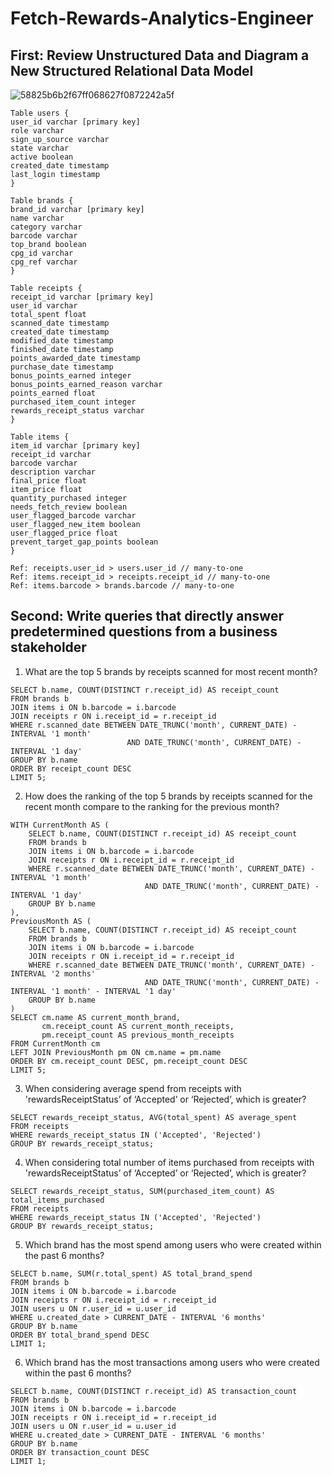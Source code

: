 # Fetch-Rewards-Analytics-Engineer

## First: Review Unstructured Data and Diagram a New Structured Relational Data Model

![58825b6b2f67ff068627f0872242a5f](https://github.com/haotianw4ng/Fetch-Rewards-Analytics-Engineer/assets/44035650/2959e0c0-7d72-43b1-8e77-f4f1a8724654)

```
Table users {
user_id varchar [primary key]
role varchar
sign_up_source varchar
state varchar
active boolean
created_date timestamp
last_login timestamp
}

Table brands {
brand_id varchar [primary key]
name varchar
category varchar
barcode varchar
top_brand boolean
cpg_id varchar
cpg_ref varchar
}

Table receipts {
receipt_id varchar [primary key]
user_id varchar
total_spent float
scanned_date timestamp
created_date timestamp
modified_date timestamp
finished_date timestamp
points_awarded_date timestamp
purchase_date timestamp
bonus_points_earned integer
bonus_points_earned_reason varchar
points_earned float
purchased_item_count integer
rewards_receipt_status varchar
}

Table items {
item_id varchar [primary key]
receipt_id varchar
barcode varchar
description varchar
final_price float
item_price float
quantity_purchased integer
needs_fetch_review boolean
user_flagged_barcode varchar
user_flagged_new_item boolean
user_flagged_price float
prevent_target_gap_points boolean
}

Ref: receipts.user_id > users.user_id // many-to-one
Ref: items.receipt_id > receipts.receipt_id // many-to-one
Ref: items.barcode > brands.barcode // many-to-one
```

## Second: Write queries that directly answer predetermined questions from a business stakeholder
1. What are the top 5 brands by receipts scanned for most recent month?
```
SELECT b.name, COUNT(DISTINCT r.receipt_id) AS receipt_count
FROM brands b
JOIN items i ON b.barcode = i.barcode
JOIN receipts r ON i.receipt_id = r.receipt_id
WHERE r.scanned_date BETWEEN DATE_TRUNC('month', CURRENT_DATE) - INTERVAL '1 month'
                          AND DATE_TRUNC('month', CURRENT_DATE) - INTERVAL '1 day'
GROUP BY b.name
ORDER BY receipt_count DESC
LIMIT 5;
```

2. How does the ranking of the top 5 brands by receipts scanned for the recent month compare to the ranking for the previous month?
```
WITH CurrentMonth AS (
    SELECT b.name, COUNT(DISTINCT r.receipt_id) AS receipt_count
    FROM brands b
    JOIN items i ON b.barcode = i.barcode
    JOIN receipts r ON i.receipt_id = r.receipt_id
    WHERE r.scanned_date BETWEEN DATE_TRUNC('month', CURRENT_DATE) - INTERVAL '1 month'
                              AND DATE_TRUNC('month', CURRENT_DATE) - INTERVAL '1 day'
    GROUP BY b.name
),
PreviousMonth AS (
    SELECT b.name, COUNT(DISTINCT r.receipt_id) AS receipt_count
    FROM brands b
    JOIN items i ON b.barcode = i.barcode
    JOIN receipts r ON i.receipt_id = r.receipt_id
    WHERE r.scanned_date BETWEEN DATE_TRUNC('month', CURRENT_DATE) - INTERVAL '2 months'
                              AND DATE_TRUNC('month', CURRENT_DATE) - INTERVAL '1 month' - INTERVAL '1 day'
    GROUP BY b.name
)
SELECT cm.name AS current_month_brand,
       cm.receipt_count AS current_month_receipts,
       pm.receipt_count AS previous_month_receipts
FROM CurrentMonth cm
LEFT JOIN PreviousMonth pm ON cm.name = pm.name
ORDER BY cm.receipt_count DESC, pm.receipt_count DESC
LIMIT 5;
```
3. When considering average spend from receipts with 'rewardsReceiptStatus’ of ‘Accepted’ or ‘Rejected’, which is greater?
```
SELECT rewards_receipt_status, AVG(total_spent) AS average_spent
FROM receipts
WHERE rewards_receipt_status IN ('Accepted', 'Rejected')
GROUP BY rewards_receipt_status;
```
4. When considering total number of items purchased from receipts with 'rewardsReceiptStatus’ of ‘Accepted’ or ‘Rejected’, which is greater?
```
SELECT rewards_receipt_status, SUM(purchased_item_count) AS total_items_purchased
FROM receipts
WHERE rewards_receipt_status IN ('Accepted', 'Rejected')
GROUP BY rewards_receipt_status;
```
5. Which brand has the most spend among users who were created within the past 6 months?
```
SELECT b.name, SUM(r.total_spent) AS total_brand_spend
FROM brands b
JOIN items i ON b.barcode = i.barcode
JOIN receipts r ON i.receipt_id = r.receipt_id
JOIN users u ON r.user_id = u.user_id
WHERE u.created_date > CURRENT_DATE - INTERVAL '6 months'
GROUP BY b.name
ORDER BY total_brand_spend DESC
LIMIT 1;
```
6. Which brand has the most transactions among users who were created within the past 6 months?
```
SELECT b.name, COUNT(DISTINCT r.receipt_id) AS transaction_count
FROM brands b
JOIN items i ON b.barcode = i.barcode
JOIN receipts r ON i.receipt_id = r.receipt_id
JOIN users u ON r.user_id = u.user_id
WHERE u.created_date > CURRENT_DATE - INTERVAL '6 months'
GROUP BY b.name
ORDER BY transaction_count DESC
LIMIT 1;
```
